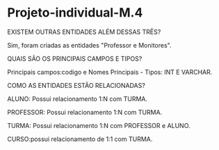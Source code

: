 # Projeto-individual-M.4

EXISTEM OUTRAS ENTIDADES ALÉM DESSAS TRÊS?

Sim, foram criadas as entidades "Professor e Monitores".

QUAIS SÃO OS PRINCIPAIS CAMPOS E TIPOS?

Principais campos:codigo e Nomes Principais - Tipos: INT E VARCHAR.

COMO AS ENTIDADES ESTÃO RELACIONADAS?

ALUNO: Possui relacionamento 1:N com TURMA.

PROFESSOR: Possui relacionamento 1:N com TURMA.

TURMA: Possui relacionamento 1:N com PROFESSOR e ALUNO.

CURSO:possui relacionamento de 1:1 com TURMA.
